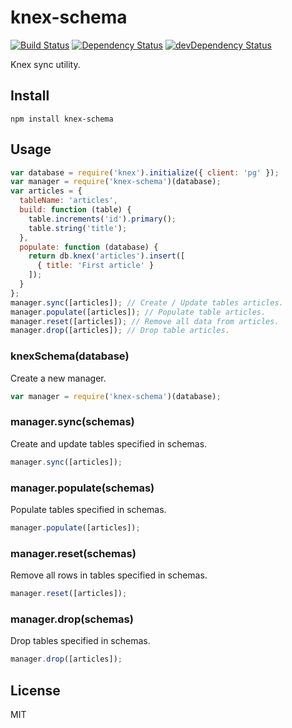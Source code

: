 # knex-schema
[![Build Status](https://travis-ci.org/lemonde/knex-schema.svg?branch=master)](https://travis-ci.org/lemonde/knex-schema)
[![Dependency Status](https://david-dm.org/lemonde/knex-schema.svg?theme=shields.io)](https://david-dm.org/lemonde/knex-schema)
[![devDependency Status](https://david-dm.org/lemonde/knex-schema/dev-status.svg?theme=shields.io)](https://david-dm.org/lemonde/knex-schema#info=devDependencies)

Knex sync utility.

## Install

```
npm install knex-schema
```

## Usage

```js
var database = require('knex').initialize({ client: 'pg' });
var manager = require('knex-schema')(database);
var articles = {
  tableName: 'articles',
  build: function (table) {
    table.increments('id').primary();
    table.string('title');
  },
  populate: function (database) {
    return db.knex('articles').insert([
      { title: 'First article' }
    ]);
  }
};
manager.sync([articles]); // Create / Update tables articles.
manager.populate([articles]); // Populate table articles.
manager.reset([articles]); // Remove all data from articles.
manager.drop([articles]); // Drop table articles.
```

### knexSchema(database)

Create a new manager.

```js
var manager = require('knex-schema')(database);
```

### manager.sync(schemas)

Create and update tables specified in schemas.

```js
manager.sync([articles]);
```

### manager.populate(schemas)

Populate tables specified in schemas.

```js
manager.populate([articles]);
```

### manager.reset(schemas)

Remove all rows in tables specified in schemas.

```js
manager.reset([articles]);
```

### manager.drop(schemas)

Drop tables specified in schemas.

```js
manager.drop([articles]);
```

## License

MIT
